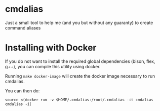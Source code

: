 # cmdalias
Just a small tool to help me (and you but without any guaranty) to create command aliases


# Installing with Docker

If you do not want to install the required global dependencies (bison, flex, g++),
you can compile this utility using docker.

Running `make docker-image` will create the docker image necessary to run cmdalias.

You can then do:

```
source <(docker run -v $HOME/.cmdalias:/root/.cmdalias -it cmdalias cmdalias -i)
```

